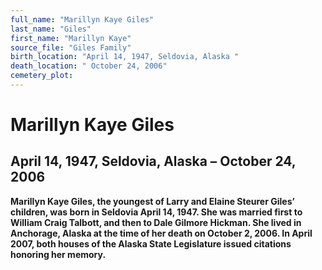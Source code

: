 ```yaml
---
full_name: "Marillyn Kaye Giles"
last_name: "Giles"
first_name: "Marillyn Kaye"
source_file: "Giles Family"
birth_location: "April 14, 1947, Seldovia, Alaska "
death_location: " October 24, 2006"
cemetery_plot: 
---
```

# Marillyn Kaye Giles

## April 14, 1947, Seldovia, Alaska – October 24, 2006

**Marillyn Kaye Giles, the youngest of Larry and Elaine Steurer Giles’
children, was born in Seldovia April 14, 1947. She was married first to
William Craig Talbott, and then to Dale Gilmore Hickman. She lived in
Anchorage, Alaska at the time of her death on October 2, 2006. In April
2007, both houses of the Alaska State Legislature issued citations
honoring her memory.**
